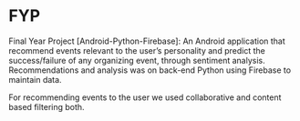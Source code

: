 # FYP
Final Year Project [Android-Python-Firebase]: An Android application that recommend events relevant to the user’s personality and predict the success/failure of any organizing event, through sentiment analysis. Recommendations and analysis was on back-end Python using Firebase to maintain data.

For recommending events to the user we used collaborative and content based filtering both.
